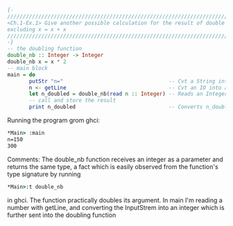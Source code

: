 ```haskell
{-
///////////////////////////////////////////////////////////////////////////////////////////////
<Ch.1-Ex.1> Give another possible calculation for the result of double (double 2), 
excluding x = x + x
///////////////////////////////////////////////////////////////////////////////////////////////
-}
-- the doubling function
double_nb :: Integer -> Integer
double_nb x = x * 2
-- main block
main = do
       putStr "n="                                  -- Cvt a String into an IO - printing
       n <- getLine                                 -- Cvt an IO into a String
       let n_doubled = double_nb(read n :: Integer) -- Reads an Integer from a String,
       -- call and store the result
       print n_doubled                              -- Converts n_doubled into an IO
```

Running the program grom ghci:
```cmd
*Main> :main
n=150
300
```

Comments:
The double_nb function receives an integer as a parameter and returns the same type, a fact which
is easily observed from the function's type signature by running
```cmd
*Main>:t double_nb 
```
in ghci. 
The function practically doubles its argument. In main I'm reading a number with getLine,
and converting the InputStrem into an integer which is further sent into the doubling function
